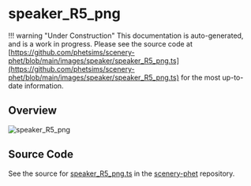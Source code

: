 # speaker_R5_png

!!! warning "Under Construction"
    This documentation is auto-generated, and is a work in progress. Please see the source code at
    [https://github.com/phetsims/scenery-phet/blob/main/images/speaker/speaker_R5_png.ts](https://github.com/phetsims/scenery-phet/blob/main/images/speaker/speaker_R5_png.ts) for the most up-to-date information.

## Overview



<img id="doc-image" alt="speaker_R5_png">
<script type="module">
import { speaker_R5_png } from '/lib/scenerystack.esm.min.js';

if ( speaker_R5_png instanceof HTMLImageElement ) {
  document.querySelector( '#doc-image' ).src = speaker_R5_png.src;
}
else if ( Array.isArray( speaker_R5_png ) ) {
  document.querySelector( '#doc-image' ).src = speaker_R5_png[ 0 ].url;
}
</script>




## Source Code

See the source for [speaker_R5_png.ts](https://github.com/phetsims/scenery-phet/blob/main/images/speaker/speaker_R5_png.ts) in the [scenery-phet](https://github.com/phetsims/scenery-phet) repository.
